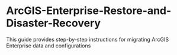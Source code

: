 # ArcGIS-Enterprise-Restore-and-Disaster-Recovery
This guide provides step-by-step instructions for migrating ArcGIS Enterprise data and configurations
